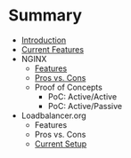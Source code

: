 # Summary

* [Introduction](README.md)
* [Current Features](chapters/current-features.md)
* NGINX
   * [Features](chapters/nginx/features.md)
   * [Pros vs. Cons](chapters/nginx/pros_vs_cons.md)
   * Proof of Concepts
       * PoC: Active/Active
       * PoC: Active/Passive
* Loadbalancer.org
   * Features
   * Pros vs. Cons
   * [Current Setup](chapters/loadbalancer.org/current_setup.md)

